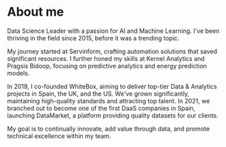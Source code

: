 # About me

Data Science Leader with a passion for AI and Machine Learning. I've been thriving in the field since 2015, before it was a trending topic. 

My journey started at Servinform, crafting automation solutions that saved significant resources. I further honed my skills at Kernel Analytics and Pragsis Bidoop, focusing on predictive analytics and energy prediction models.

In 2019, I co-founded WhiteBox, aiming to deliver top-tier Data & Analytics projects in Spain, the UK, and the US. We've grown significantly, maintaining high-quality standards and attracting top talent. In 2021, we branched out to become one of the first DaaS companies in Spain, launching DataMarket, a platform providing quality datasets for our clients.

My goal is to continually innovate, add value through data, and promote technical excellence within my team.
